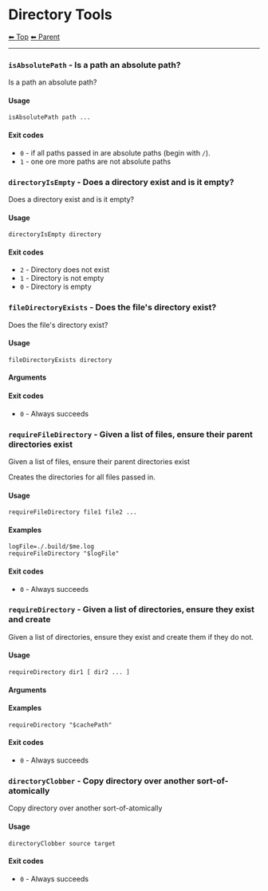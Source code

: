 # Directory Tools

<!-- TEMPLATE header 2 -->
[⬅ Top](index.md) [⬅ Parent ](../index.md)
<hr />


### `isAbsolutePath` - Is a path an absolute path?

Is a path an absolute path?

#### Usage

    isAbsolutePath path ...
    

#### Exit codes

- `0` - if all paths passed in are absolute paths (begin with `/`).
- `1` - one ore more paths are not absolute paths

### `directoryIsEmpty` - Does a directory exist and is it empty?

Does a directory exist and is it empty?

#### Usage

    directoryIsEmpty directory
    

#### Exit codes

- `2` - Directory does not exist
- `1` - Directory is not empty
- `0` - Directory is empty


### `fileDirectoryExists` - Does the file's directory exist?

Does the file's directory exist?

#### Usage

    fileDirectoryExists directory
    

#### Arguments



#### Exit codes

- `0` - Always succeeds


### `requireFileDirectory` - Given a list of files, ensure their parent directories exist

Given a list of files, ensure their parent directories exist

Creates the directories for all files passed in.

#### Usage

    requireFileDirectory file1 file2 ...
    

#### Examples

    logFile=./.build/$me.log
    requireFileDirectory "$logFile"

#### Exit codes

- `0` - Always succeeds

### `requireDirectory` - Given a list of directories, ensure they exist and create

Given a list of directories, ensure they exist and create them if they do not.

#### Usage

    requireDirectory dir1 [ dir2 ... ]
    

#### Arguments



#### Examples

    requireDirectory "$cachePath"

#### Exit codes

- `0` - Always succeeds


### `directoryClobber` - Copy directory over another sort-of-atomically

Copy directory over another sort-of-atomically

#### Usage

    directoryClobber source target
    

#### Exit codes

- `0` - Always succeeds
